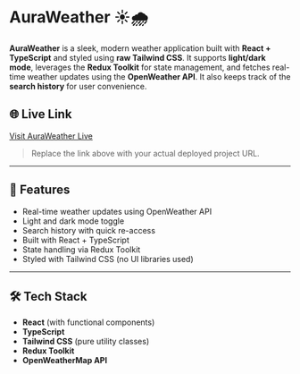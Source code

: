 # AuraWeather ☀️🌧️

**AuraWeather** is a sleek, modern weather application built with **React + TypeScript** and styled using **raw Tailwind CSS**. It supports **light/dark mode**, leverages the **Redux Toolkit** for state management, and fetches real-time weather updates using the **OpenWeather API**. It also keeps track of the **search history** for user convenience.

## 🌐 Live Link

[Visit AuraWeather Live](https://auraweather303.netlify.app)

> Replace the link above with your actual deployed project URL.

---

## 🚀 Features

- Real-time weather updates using OpenWeather API
- Light and dark mode toggle
- Search history with quick re-access
- Built with React + TypeScript
- State handling via Redux Toolkit
- Styled with Tailwind CSS (no UI libraries used)

---

## 🛠️ Tech Stack

- **React** (with functional components)
- **TypeScript**
- **Tailwind CSS** (pure utility classes)
- **Redux Toolkit**
- **OpenWeatherMap API**
